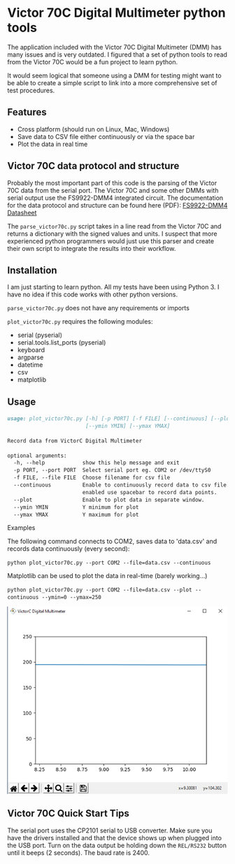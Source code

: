 # Victor 70C Digital Multimeter python tools

The application included with the Victor 70C Digital Multimeter (DMM) has many issues and is very outdated.
I figured that a set of python tools to read from the Victor 70C would be a fun project to learn python.

It would seem logical that someone using a DMM for testing might want to be able to create a simple script to link into a more comprehensive set of test procedures.

## Features

* Cross platform (should run on Linux, Mac, Windows)
* Save data to CSV file either continuously or via the space bar
* Plot the data in real time

## Victor 70C data protocol and structure

Probably the most important part of this code is the parsing of the Victor 70C data from the serial port.
The Victor 70C and some other DMMs with serial output use the FS9922-DMM4 integrated circuit.
The documentation for the data protocol and structure can be found here (PDF):
[FS9922-DMM4 Datasheet](https://www.ic-fortune.com/upload/Download/FS9922-DMM4-DS-13_EN.pdf)

The `parse_victor70c.py` script takes in a line read from the Victor 70C and returns a dictionary with the signed values and units. I suspect that more experienced python programmers would just use this parser and create their own script to integrate the results into their workflow.

## Installation

I am just starting to learn python. All my tests have been using Python 3. I have no idea if this code works with other python versions.

`parse_victor70c.py` does not have any requirements or imports

`plot_victor70c.py` requires the following modules:

* serial (pyserial)
* serial.tools.list_ports (pyserial)
* keyboard
* argparse
* datetime
* csv
* matplotlib

## Usage

```markdown
usage: plot_victor70c.py [-h] [-p PORT] [-f FILE] [--continuous] [--plot]
                         [--ymin YMIN] [--ymax YMAX]

Record data from VictorC Digital Multimeter

optional arguments:
  -h, --help            show this help message and exit
  -p PORT, --port PORT  Select serial port eg. COM2 or /dev/ttyS0
  -f FILE, --file FILE  Choose filename for csv file
  --continuous          Enable to continuously record data to csv file. If not
                        enabled use spacebar to record data points.
  --plot                Enable to plot data in separate window.
  --ymin YMIN           Y minimum for plot
  --ymax YMAX           Y maximum for plot
```

Examples

The following command connects to COM2, saves data to 'data.csv' and records data continuously (every second):

`python plot_victor70c.py --port COM2 --file=data.csv --continuous`

Matplotlib can be used to plot the data in real-time (barely working...)

`python plot_victor70c.py --port COM2 --file=data.csv --plot --continuous --ymin=0 --ymax=250`

![Plot Image](./screenshot.png)

## Victor 70C Quick Start Tips

The serial port uses the CP2101 serial to USB converter. Make sure you have the drivers installed and that the device shows up when plugged into the USB port. Turn on the data output be holding down the `REL/RS232` button until it beeps (2 seconds). The baud rate is 2400.
